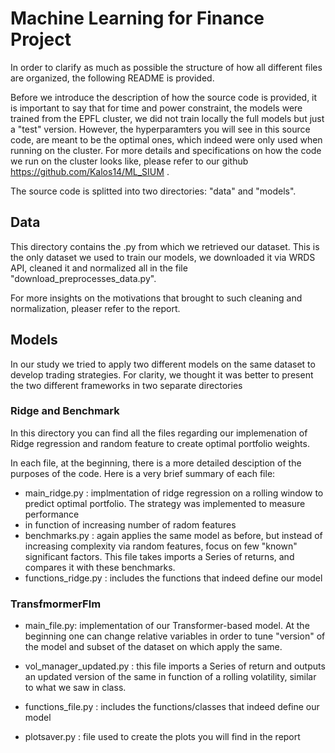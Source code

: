 # Machine Learning for Finance Project

In order to clarify as much as possible the structure of how all different
files are organized, the following README is provided.

Before we introduce the description of how the source code is provided,
it is important to say that for time and power constraint, the models were 
trained from the EPFL cluster, we did not train locally the full models but just a 
"test" version. However, the hyperparamters you will see in this source code, are 
meant to be the optimal ones, which indeed were only used when running 
on the cluster. For more details and specifications on how the code we run on the cluster 
looks like, please refer to our github https://github.com/Kalos14/ML_SIUM . 



The source code is splitted into two directories: "data" and "models".

## Data
This directory contains the .py from which we retrieved our dataset.
This is the only dataset we used to train our models, we downloaded it
via WRDS API, cleaned it and normalized all in the file "download_preprocesses_data.py".

For more insights on the motivations that brought to such cleaning and normalization, pleaser
refer to the report.

## Models

In our study we tried to apply two different models on the same 
dataset to develop trading strategies. For clarity, we thought it was better
to present the two different frameworks in two separate directories

### Ridge and Benchmark

In this directory you can find all the files regarding our implemenation of Ridge regression
and random feature to create optimal portfolio weights.

In each file, at the beginning, there is a more detailed desciption of the purposes
of the code. Here is a very brief summary of each file:

- main_ridge.py : implmentation of ridge regression on a rolling window to predict optimal 
portfolio. The strategy was implemented to measure performance
- in function of increasing number of radom features
- benchmarks.py : again applies the same model as before, but instead of increasing complexity
via random features, focus on few "known" significant factors. This file takes imports a Series of returns,
and compares it with these benchmarks.
- functions_ridge.py : includes the functions that indeed define our model

### TransfmormerFlm

 - main_file.py: implementation of our Transformer-based model. At the beginning
one can change relative variables in order to tune "version" of the model and
subset of the dataset on which apply the same.
 - vol_manager_updated.py : this file imports a Series of return and outputs
an updated version of the same in function of a rolling volatility, similar to what we saw in class.

 - functions_file.py : includes the functions/classes that indeed define our model
 - plotsaver.py : file used to create the plots you will find in the report